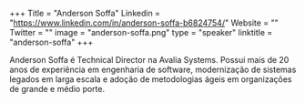 +++
Title = "Anderson Soffa"
Linkedin = "https://www.linkedin.com/in/anderson-soffa-b6824754/"
Website = ""
Twitter = ""
image = "anderson-soffa.png"
type = "speaker"
linktitle = "anderson-soffa"
+++

Anderson Soffa é Technical Director na Avalia Systems. Possui mais de 20 anos de experiência em engenharia de software, modernização de sistemas legados em larga escala e adoção de metodologias ágeis em organizações de grande e médio porte.

